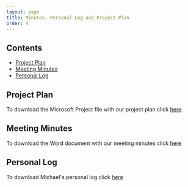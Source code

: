 ```yaml
---
layout: page
title: Minutes, Personal Log and Project Plan
order: 4
---
```


## Contents

- [Project Plan](#project-plan)
- [Meeting Minutes](#meeting-minutes)
- [Personal Log](#personal-log)

## Project Plan

To download the Microsoft Project file with our project plan click [here](https://github.com/jamiecayley/MAT1041/raw/gh-pages/files/plan/project-plan-v1-3.mpp)

## Meeting Minutes 

To download the Word document with our meeting minutes click [here](https://github.com/jamiecayley/MAT1041/raw/gh-pages/files/minutes.docx)


## Personal Log

To download Michael's personal log click [here](https://github.com/jamiecayley/MAT1041/raw/gh-pages/files/personal-log.docx)





